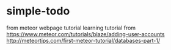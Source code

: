 # simple-todo
from meteor webpage tutorial
learning tutorial from 
https://www.meteor.com/tutorials/blaze/adding-user-accounts
http://meteortips.com/first-meteor-tutorial/databases-part-1/
